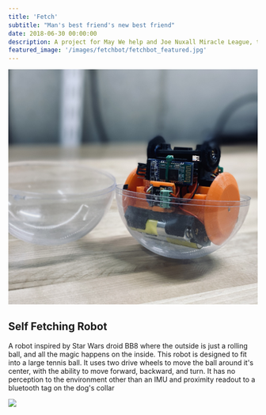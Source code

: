 ```yaml
---
title: 'Fetch'
subtitle: "Man's best friend's new best friend"
date: 2018-06-30 00:00:00
description: A project for May We help and Joe Nuxall Miracle League, this putter is fully remote controlled. Using a unique control from Microsoft, the robot can easily be moved around and putt the ball! 
featured_image: '/images/fetchbot/fetchbot_featured.jpg'
---
```


![](/images/fetchbot/fetchbot_featured.jpg)

## Self Fetching Robot

A robot inspired by Star Wars droid BB8 where the outside is just a rolling ball, and all the magic happens on the inside. This robot is designed to fit into a large tennis ball. It uses two drive wheels to move the ball around it's center, with the ability to move forward, backward, and turn. It has no perception to the environment other than an IMU and proximity readout to a bluetooth tag on the dog's collar

<img src="/images/fetchbot/ball_rolling.gif">
